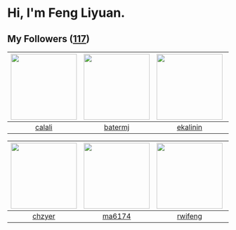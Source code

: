# Hi, I'm Feng Liyuan.

## My Followers ([117](https://github.com/SunRunAway?tab=followers))

| <img src="https://avatars.githubusercontent.com/u/15995588?v=4" width="150" height="150" /> | <img src="https://avatars.githubusercontent.com/u/250445?v=4" width="150" height="150" /> | <img src="https://avatars.githubusercontent.com/u/234891?v=4" width="150" height="150" /> | <img src="https://avatars.githubusercontent.com/u/408908?v=4" width="150" height="150" /> |
| :-----------------------------------------------------------------------------------------: | :---------------------------------------------------------------------------------------: | :---------------------------------------------------------------------------------------: | :---------------------------------------------------------------------------------------: |
|                             [calali](https://github.com/calali)                             |                           [batermj](https://github.com/batermj)                           |                          [ekalinin](https://github.com/ekalinin)                          |                              [giko](https://github.com/giko)                              |

| <img src="https://avatars.githubusercontent.com/u/1464115?v=4" width="150" height="150" /> | <img src="https://avatars.githubusercontent.com/u/1449133?v=4" width="150" height="150" /> | <img src="https://avatars.githubusercontent.com/u/1814146?v=4" width="150" height="150" /> | <img src="https://avatars.githubusercontent.com/u/1907938?v=4" width="150" height="150" /> |
| :----------------------------------------------------------------------------------------: | :----------------------------------------------------------------------------------------: | :----------------------------------------------------------------------------------------: | :----------------------------------------------------------------------------------------: |
|                             [chzyer](https://github.com/chzyer)                            |                             [ma6174](https://github.com/ma6174)                            |                            [rwifeng](https://github.com/rwifeng)                           |                             [pingyu](https://github.com/pingyu)                            |